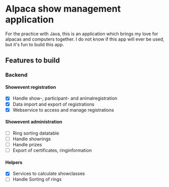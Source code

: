 # Alpaca show management application

For the practice with Java, this is an application which brings my love for alpacas and computers together. I do not know if this app will ever be used, but it's fun to build this app.

## Features to build

### Backend
#### Showevent registration
* [X] Handle show-, participant- and animalregistration 
* [X] Data import and export of registrations
* [X] Webservice to access and manage registrations

#### Showevent administration
* [ ] Ring sorting datatable
* [ ] Handle showrings
* [ ] Handle prizes
* [ ] Export of certificates, ringinformation

#### Helpers
* [X] Services to calculate showclasses
* [ ] Handle Sorting of rings
